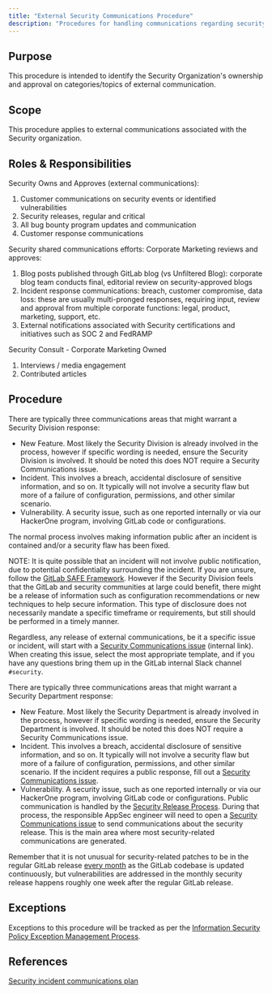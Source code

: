 ```yaml
---
title: "External Security Communications Procedure"
description: "Procedures for handling communications regarding security"
---
```


## Purpose

This procedure is intended to identify the Security Organization's ownership and approval on categories/topics of external communication.

## Scope

This procedure applies to external communications associated with the Security organization.

## Roles & Responsibilities

Security Owns and Approves (external communications):

1. Customer communications on security events or identified vulnerabilities
1. Security releases, regular and critical
1. All bug bounty program updates and communication
1. Customer response communications

Security shared communications efforts: Corporate Marketing reviews and approves:

1. Blog posts published through GitLab blog (vs Unfiltered Blog): corporate blog team conducts final, editorial review on security-approved blogs
1. Incident response communications: breach, customer compromise, data loss: these are usually multi-pronged responses, requiring input, review and approval from multiple corporate functions: legal, product, marketing, support, etc.
1. External notifications associated with Security certifications and initiatives such as SOC 2 and FedRAMP

Security Consult - Corporate Marketing Owned

1. Interviews / media engagement
1. Contributed articles

## Procedure

There are typically three communications areas that might warrant a Security Division response:

- New Feature. Most likely the Security Division is already involved in the process, however if specific wording is needed, ensure the Security Division is involved. It should be noted this does NOT require a Security Communications issue.
- Incident. This involves a breach, accidental disclosure of sensitive information, and so on. It typically will not involve a security flaw but more of a failure of configuration, permissions, and other similar scenario.
- Vulnerability. A security issue, such as one reported internally or via our HackerOne program, involving GitLab code or configurations.

The normal process involves making information public after an incident is contained and/or a security flaw has been fixed.

NOTE: It is quite possible that an incident will not involve public notification, due to potential confidentiality surrounding the incident. If you are unsure, follow the [GitLab SAFE Framework](/handbook/legal/safe-framework/). However if the Security Division feels that the GitLab and security communities at large could benefit, there might be a release of information such as configuration recommendations or new techniques to help secure information. This type of disclosure does not necessarily mandate a specific timeframe or requirements, but still should be performed in a timely manner.

Regardless, any release of external communications, be it a specific issue or incident, will start with a [Security Communications issue](https://gitlab.com/gitlab-com/gl-security/security-communications/communications/-/issues/new) (internal link). When creating this issue, select the most appropriate template, and if you have any questions bring them up in the GitLab internal Slack channel `#security`.

There are typically three communications areas that might warrant a Security Department response:

- New Feature. Most likely the Security Department is already involved in the process, however if specific wording is needed, ensure the Security Department is involved. It should be noted this does NOT require a Security Communications issue.
- Incident. This involves a breach, accidental disclosure of sensitive information, and so on. It typically will not involve a security flaw but more of a failure of configuration, permissions, and other similar scenario. If the incident requires a public response, fill out a [Security Communications issue](https://gitlab.com/gitlab-com/gl-security/security-communications/communications/-/issues/new).
- Vulnerability. A security issue, such as one reported internally or via our HackerOne program, involving GitLab code or configurations. Public communication is handled by the [Security Release Process](https://gitlab.com/gitlab-com/gl-infra/readiness/-/tree/master/library/security-releases-development). During that process, the responsible AppSec engineer will need to open a [Security Communications issue](https://gitlab.com/gitlab-com/gl-security/security-communications/communications/-/issues/new) to send communications about the security release. This is the main area where most security-related communications are generated.

Remember that it is not unusual for security-related patches to be in the regular GitLab release [every month](/handbook/engineering/releases/) as the GitLab codebase is updated continuously, but vulnerabilities are addressed in the monthly security release happens roughly one week after the regular GitLab release.

## Exceptions

Exceptions to this procedure will be tracked as per the [Information Security Policy Exception Management Process](/handbook/security/controlled-document-procedure/#exceptions).

## References

[Security incident communications plan](/handbook/security/security-operations/sirt/security-incident-communication-plan/)
